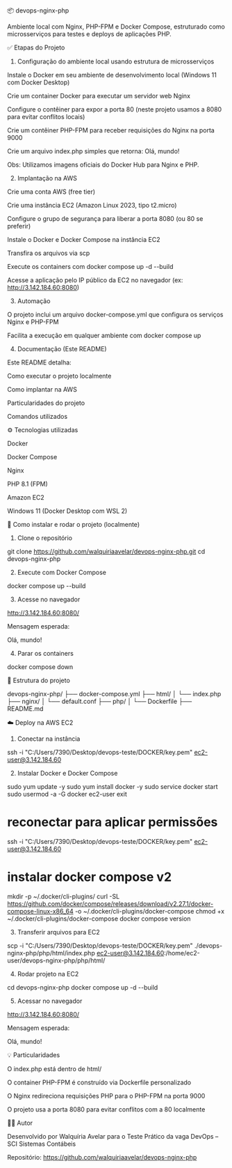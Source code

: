 📦 devops-nginx-php

Ambiente local com Nginx, PHP-FPM e Docker Compose, estruturado como microsserviços para testes e deploys de aplicações PHP.

✅ Etapas do Projeto

1. Configuração do ambiente local usando estrutura de microsserviços

Instale o Docker em seu ambiente de desenvolvimento local (Windows 11 com Docker Desktop)

Crie um container Docker para executar um servidor web Nginx

Configure o contêiner para expor a porta 80 (neste projeto usamos a 8080 para evitar conflitos locais)

Crie um contêiner PHP-FPM para receber requisições do Nginx na porta 9000

Crie um arquivo index.php simples que retorna: Olá, mundo!

Obs: Utilizamos imagens oficiais do Docker Hub para Nginx e PHP.

2. Implantação na AWS

Crie uma conta AWS (free tier)

Crie uma instância EC2 (Amazon Linux 2023, tipo t2.micro)

Configure o grupo de segurança para liberar a porta 8080 (ou 80 se preferir)

Instale o Docker e Docker Compose na instância EC2

Transfira os arquivos via scp

Execute os containers com docker compose up -d --build

Acesse a aplicação pelo IP público da EC2 no navegador (ex: http://3.142.184.60:8080)

3. Automação

O projeto inclui um arquivo docker-compose.yml que configura os serviços Nginx e PHP-FPM

Facilita a execução em qualquer ambiente com docker compose up

4. Documentação (Este README)

Este README detalha:

Como executar o projeto localmente

Como implantar na AWS

Particularidades do projeto

Comandos utilizados

⚙️ Tecnologias utilizadas

Docker

Docker Compose

Nginx

PHP 8.1 (FPM)

Amazon EC2

Windows 11 (Docker Desktop com WSL 2)

🚀 Como instalar e rodar o projeto (localmente)

1. Clone o repositório

git clone https://github.com/walquiriaavelar/devops-nginx-php.git
cd devops-nginx-php

2. Execute com Docker Compose

docker compose up --build

3. Acesse no navegador

http://3.142.184.60:8080/

Mensagem esperada:

Olá, mundo!

4. Parar os containers

docker compose down

📁 Estrutura do projeto

devops-nginx-php/
├── docker-compose.yml
├── html/
│   └── index.php
├── nginx/
│   └── default.conf
├── php/
│   └── Dockerfile
├── README.md

☁️ Deploy na AWS EC2

1. Conectar na instância

ssh -i "C:/Users/7390/Desktop/devops-teste/DOCKER/key.pem" ec2-user@3.142.184.60

2. Instalar Docker e Docker Compose

sudo yum update -y
sudo yum install docker -y
sudo service docker start
sudo usermod -a -G docker ec2-user
exit
# reconectar para aplicar permissões
ssh -i "C:/Users/7390/Desktop/devops-teste/DOCKER/key.pem" ec2-user@3.142.184.60

# instalar docker compose v2
mkdir -p ~/.docker/cli-plugins/
curl -SL https://github.com/docker/compose/releases/download/v2.27.1/docker-compose-linux-x86_64 -o ~/.docker/cli-plugins/docker-compose
chmod +x ~/.docker/cli-plugins/docker-compose
docker compose version

3. Transferir arquivos para EC2

scp -i "C:/Users/7390/Desktop/devops-teste/DOCKER/key.pem" ./devops-nginx-php/php/html/index.php ec2-user@3.142.184.60:/home/ec2-user/devops-nginx-php/php/html/

4. Rodar projeto na EC2

cd devops-nginx-php
docker compose up -d --build

5. Acessar no navegador

http://3.142.184.60:8080/

Mensagem esperada:

Olá, mundo!

💡 Particularidades

O index.php está dentro de html/

O container PHP-FPM é construído via Dockerfile personalizado

O Nginx redireciona requisições PHP para o PHP-FPM na porta 9000

O projeto usa a porta 8080 para evitar conflitos com a 80 localmente

👩‍💻 Autor

Desenvolvido por Walquíria Avelar para o Teste Prático da vaga DevOps – SCI Sistemas Contábeis

Repositório: https://github.com/walquiriaavelar/devops-nginx-php